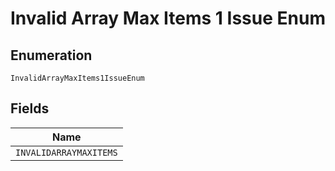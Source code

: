 
# Invalid Array Max Items 1 Issue Enum

## Enumeration

`InvalidArrayMaxItems1IssueEnum`

## Fields

| Name |
|  --- |
| `INVALIDARRAYMAXITEMS` |

